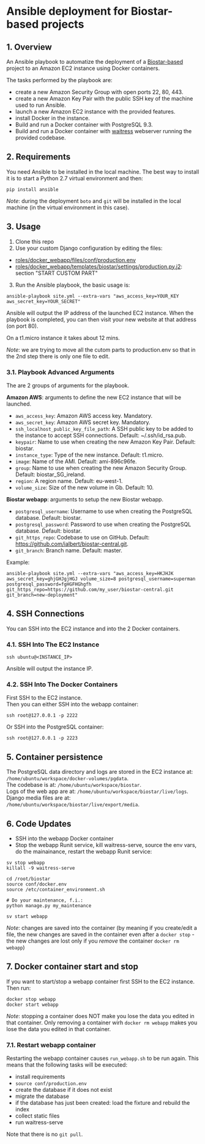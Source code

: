 # Ansible deployment for Biostar-based projects

## 1. Overview
An Ansible playbook to automatize the deployment of a [Biostar-based](https://github.com/ialbert/biostar-central) project to an Amazon EC2 instance using Docker containers.

The tasks performed by the playbook are:

- create a new Amazon Security Group with open ports 22, 80, 443.
- create a new Amazon Key Pair with the public SSH key of the machine used to run Ansible.
- launch a new Amazon EC2 instance with the provided features.
- install Docker in the instance.
- Build and run a Docker container with PostgreSQL 9.3.
- Build and run a Docker container with [waitress](http://waitress.readthedocs.org/en/latest/) webserver running the provided codebase. 

## 2. Requirements
You need Ansible to be installed in the local machine.
The best way to install it is to start a Python 2.7 virtual environment and then:
```
pip install ansible
```

*Note*: during the deployment `boto` and `git` will be installed in the local machine (in the virtual environment in this case).

## 3. Usage
1. Clone this repo
2. Use your custom Django configuration by editing the files:
  - [roles/docker_webapp/files/conf/production.env](https://github.com/nimiq/ansible-biostar/blob/master/roles/docker_webapp/files/conf/production.env)
  - [roles/docker_webapp/templates/biostar/settings/production.py.j2](https://github.com/nimiq/ansible-biostar/blob/master/roles/docker_webapp/templates/biostar/settings/production.py.j2): section "START CUSTOM PART"
3. Run the Ansible playbook, the basic usage is:
```
ansible-playbook site.yml --extra-vars "aws_access_key=YOUR_KEY aws_secret_key=YOUR_SECRET"
```


Ansible will output the IP address of the launched EC2 instance.
When the playbook is completed, you can then visit your new website at that address (on port 80).

On a t1.micro instance it takes about 12 mins.

*Note*: we are trying to move all the cutom parts to production.env so that in the 2nd step there is only one file to edit.

### 3.1. Playbook Advanced Arguments
The are 2 groups of arguments for the playbook.

**Amazon AWS**: arguments to define the new EC2 instance that will be launched.

- `aws_access_key`: Amazon AWS access key. Mandatory.
- `aws_secret_key`: Amazon AWS secret key. Mandatory.
- `ssh_localhost_public_key_file_path`: A SSH public key to be added to the instance to accept SSH connections. Default: ~/.ssh/id_rsa.pub.
- `keypair`: Name to use when creating the new Amazon Key Pair. Default: biostar.
- `instance_type`: Type of the new instance. Default: t1.micro.
- `image`: Name of the AMI. Default: ami-896c96fe. 
- `group`: Name to use when creating the new Amazon Security Group. Default: biostar_SG_ireland. 
- `region`: A region name. Default: eu-west-1.
- `volume_size`: Size of the new volume in Gb. Default: 10.

**Biostar webapp**: arguments to setup the new Biostar webapp.

- `postgresql_username`: Username to use when creating the PostgreSQL database. Default: biostar.
- `postgresql_password`: Password to use when creating the PostgreSQL database. Default: biostar.
- `git_https_repo`: Codebase to use on GitHub. Default: https://github.com/ialbert/biostar-central.git.
- `git_branch`: Branch name. Default: master.

Example:
```
ansible-playbook site.yml --extra-vars "aws_access_key=HKJHJK aws_secret_key=ghjGHJgjHGJ volume_size=8 postgresql_username=superman postgresql_password=fgHGFHGhgfh git_https_repo=https://github.com/my_user/biostar-central.git git_branch=new-deployment"
```

## 4. SSH Connections
You can SSH into the EC2 instance and into the 2 Docker containers.

### 4.1. SSH Into The EC2 Instance
```
ssh ubuntu@<INSTANCE_IP>
```
Ansible will output the instance IP.

### 4.2. SSH Into The Docker Containers
First SSH to the EC2 instance.  
Then you can either SSH into the webapp container:  
```
ssh root@127.0.0.1 -p 2222
```
Or SSH into the PostgreSQL container:  
```
ssh root@127.0.0.1 -p 2223
```

## 5. Container persistence
The PostgreSQL data directory and logs are stored in the EC2 instance at: `/home/ubuntu/workspace/docker-volumes/pgdata`.   
The codebase is at: `/home/ubuntu/workspace/biostar`.   
Logs of the web app are at: `/home/ubuntu/workspace/biostar/live/logs`.   
Django media files are at: `/home/ubuntu/workspace/biostar/live/export/media`.

## 6. Code Updates
- SSH into the webapp Docker container
- Stop the webapp Runit service, kill waitress-serve, source the env vars, do the mainainance, restart the webapp Runit service:
```
sv stop webapp
killall -9 waitress-serve

cd /root/biostar
source conf/docker.env
source /etc/container_environment.sh

# Do your maintenance, f.i.:
python manage.py my_maintenance

sv start webapp
```
*Note*: changes are saved into the container (by meaning if you create/edit a file, the new changes are saved in the container even after a `docker stop` - the new changes are lost only if you *remove* the container `docker rm webapp`)

## 7. Docker container start and stop
If you want to start/stop a webapp container first SSH to the EC2 instance.  
Then run:
```
docker stop webapp
docker start webapp
```

*Note*: stopping a container does NOT make you lose the data you edited in that container. Only removing a container wirh `docker rm webapp` makes you lose the data you edited in that container.

### 7.1. Restart webapp container
Restarting the webapp container causes `run_webapp.sh` to be run again.
This means that the following tasks will be executed:
- install requirements
- `source conf/production.env`
- create the database if it does not exist
- migrate the database
- if the database has just been created: load the fixture and rebuild the index
- collect static files
- run waitress-serve

Note that there is no `git pull`.
